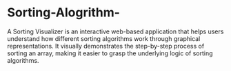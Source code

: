 # Sorting-Alogrithm-
A Sorting Visualizer is an interactive web-based application that helps users understand how different sorting algorithms work through graphical representations. It visually demonstrates the step-by-step process of sorting an array, making it easier to grasp the underlying logic of sorting algorithms.
